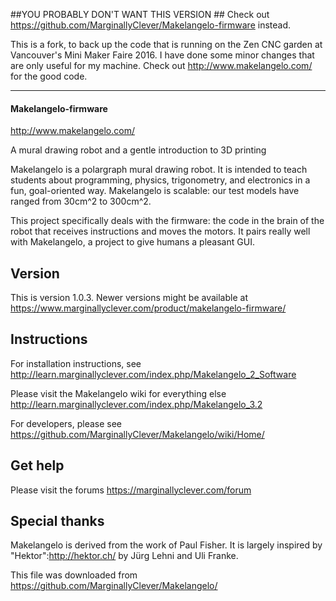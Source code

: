 ##YOU PROBABLY DON'T WANT THIS VERSION ##
Check out https://github.com/MarginallyClever/Makelangelo-firmware instead. 

This is a fork, to back up the code that is running on the Zen CNC garden at Vancouver's Mini Maker Faire 2016. I have done some minor changes that are only useful for my machine. Check out http://www.makelangelo.com/ for the good code. 

---------------------------------


#### Makelangelo-firmware ####

http://www.makelangelo.com/

A mural drawing robot and a gentle introduction to 3D printing

Makelangelo is a polargraph mural drawing robot.  It is intended to teach students about programming, physics, trigonometry, and electronics in a fun, goal-oriented way.  Makelangelo is scalable: our test models have ranged from 30cm^2 to 300cm^2.

This project specifically deals with the firmware: the code in the brain of the robot that receives instructions and moves the motors.  It pairs really well with Makelangelo, a project to give humans a pleasant GUI.

## Version ##

This is version 1.0.3.
Newer versions might be available at https://www.marginallyclever.com/product/makelangelo-firmware/

## Instructions ##

For installation instructions, see
http://learn.marginallyclever.com/index.php/Makelangelo_2_Software

Please visit the Makelangelo wiki for everything else
http://learn.marginallyclever.com/index.php/Makelangelo_3.2

For developers, please see
https://github.com/MarginallyClever/Makelangelo/wiki/Home/

## Get help ##

Please visit the forums
https://marginallyclever.com/forum

## Special thanks ##

Makelangelo is derived from the work of Paul Fisher.  It is largely inspired by "Hektor":http://hektor.ch/ by Jürg Lehni and Uli Franke.



This file was downloaded from https://github.com/MarginallyClever/Makelangelo/
